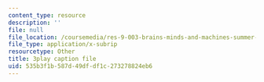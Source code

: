 ```yaml
---
content_type: resource
description: ''
file: null
file_location: /coursemedia/res-9-003-brains-minds-and-machines-summer-course-summer-2015/535b3f1b587d49dfdf1c273278824eb6_hfryF7_QU2c.srt
file_type: application/x-subrip
resourcetype: Other
title: 3play caption file
uid: 535b3f1b-587d-49df-df1c-273278824eb6
---
```

